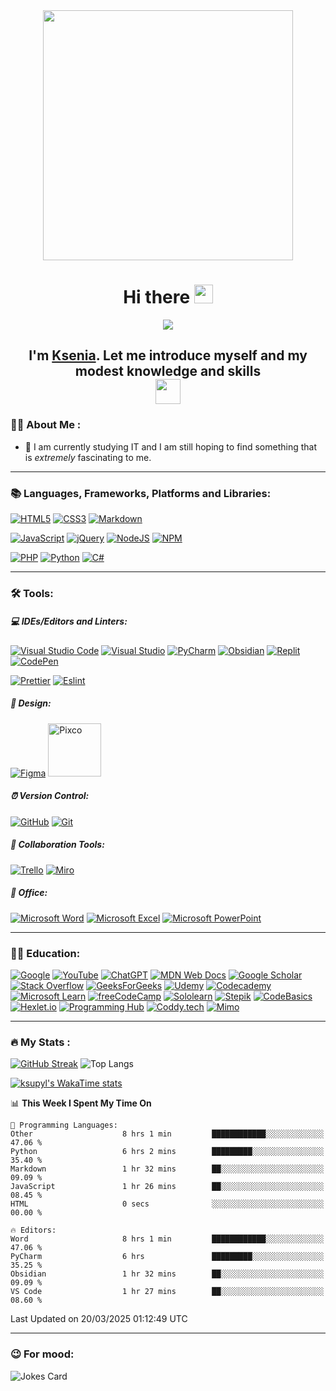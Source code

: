   <div id="header" align="center">
      <img src="https://media.giphy.com/media/v1.Y2lkPTc5MGI3NjExam1jNXd0OXE5bjFnOXJ6b3J3NjJhenh1N3o1dmJ2MXA4YnpxZ20zciZlcD12MV9pbnRlcm5hbF9naWZfYnlfaWQmY3Q9Zw/L1R1tvI9svkIWwpVYr/giphy.gif" width="400"/>
  </div>
  <h1 align= center>Hi there <img src="https://media.giphy.com/media/hvRJCLFzcasrR4ia7z/giphy.gif" width="30px"/></h1>
  <div align="center">
      <img src="https://media.giphy.com/media/v1.Y2lkPTc5MGI3NjExc2kxemh0bW50YnVyZjlscWNlc2tlZGdsZms1Z2swYWI2bXVxaWdvYyZlcD12MV9pbnRlcm5hbF9naWZfYnlfaWQmY3Q9Zw/xT8qB2HYA1vVSxooSY/giphy.gif" heigth="250px"/>
  </div>
  <h2 align= center>I'm <a href="https://github.com/ksupyl" target="_blank">Ksenia</a>. Let me introduce myself and my modest knowledge and skills <br><img src="https://media.giphy.com/media/v1.Y2lkPTc5MGI3NjExM2o0ZHR1eWk0b3p0Y2g3MmI3NzFrdmVoMTA1NXFhaWk3bmVpejA2YSZlcD12MV9pbnRlcm5hbF9naWZfYnlfaWQmY3Q9ZQ/hof5uMY0nBwxyjY9S2/giphy.gif" width="40px"/></h2>

  ### :woman_technologist: About Me :
  - :mag_right: I am currently studying IT and I am still hoping to find something that is *extremely* fascinating to me.

---
  ### :books: Languages, Frameworks, Platforms and Libraries:
  [![HTML5](https://img.shields.io/badge/html5-%23E34F26.svg?style=for-the-badge&logo=html5&logoColor=white)](https://developer.mozilla.org/en-US/docs/Web/HTML)
  [![CSS3](https://img.shields.io/badge/css3-%231572B6.svg?style=for-the-badge&logo=css3&logoColor=white)](https://www.w3schools.com/css/)
  [![Markdown](https://img.shields.io/badge/markdown-%23000000.svg?style=for-the-badge&logo=markdown&logoColor=white)](https://www.markdownguide.org)

  [![JavaScript](https://img.shields.io/badge/javascript-%23323330.svg?style=for-the-badge&logo=javascript&logoColor=%23F7DF1E)](https://developer.mozilla.org/en-US/docs/Web/JavaScript)
  [![jQuery](https://img.shields.io/badge/jquery-%230769AD.svg?style=for-the-badge&logo=jquery&logoColor=white)](https://jquery.com)
  [![NodeJS](https://img.shields.io/badge/node.js-6DA55F?style=for-the-badge&logo=node.js&logoColor=white)](https://nodejs.org/en)
  [![NPM](https://img.shields.io/badge/NPM-%23CB3837.svg?style=for-the-badge&logo=npm&logoColor=white)](https://www.npmjs.com)

  [![PHP](https://img.shields.io/badge/php-%23777BB4.svg?style=for-the-badge&logo=php&logoColor=white)](https://www.php.net)
  [![Python](https://img.shields.io/badge/Python-3776AB?style=for-the-badge&logo=python&logoColor=white)](https://www.python.org)
  [![C#](https://img.shields.io/badge/c%23-%23239120.svg?style=for-the-badge&logo=csharp&logoColor=white)](https://dotnet.microsoft.com/en-us/languages/csharp)

---
  ### :hammer_and_wrench: Tools:
  ##### :computer: IDEs/Editors and Linters:
  [![Visual Studio Code](https://img.shields.io/badge/Visual%20Studio%20Code-0078d7.svg?style=for-the-badge&logo=visual-studio-code&logoColor=white)](https://code.visualstudio.com/)
  [![Visual Studio](https://img.shields.io/badge/Visual%20Studio-5C2D91.svg?style=for-the-badge&logo=visual-studio&logoColor=white)](https://visualstudio.microsoft.com/)
  [![PyCharm](https://img.shields.io/badge/pycharm-143?style=for-the-badge&logo=pycharm&logoColor=black&color=black&labelColor=green)](https://www.jetbrains.com/pycharm/)
  [![Obsidian](https://img.shields.io/badge/Obsidian-%23483699.svg?style=for-the-badge&logo=obsidian&logoColor=white)](https://obsidian.md)
  [![Replit](https://img.shields.io/badge/Replit-DD1200?style=for-the-badge&logo=Replit&logoColor=white)](https://replit.com/)
  [![CodePen](https://img.shields.io/badge/Codepen-000000?style=for-the-badge&logo=codepen&logoColor=white)](https://codepen.io/)  
  
  [![Prettier](https://img.shields.io/badge/prettier-1A2C34?style=for-the-badge&logo=prettier&logoColor=F7BA3E)](https://prettier.io)
  [![Eslint](https://img.shields.io/badge/eslint-3A33D1?style=for-the-badge&logo=eslint&logoColor=white)](https://eslint.org)

  ##### :art: Design:
  [![Figma](https://img.shields.io/badge/figma-%23F24E1E.svg?style=for-the-badge&logo=figma&logoColor=white)](https://www.figma.com)
  <a href="https://pixso.net/"><img src="img/icons/px-logo.jpg" alt="Pixco" width="85"/></a>

  ##### :alarm_clock: Version Control:
  [![GitHub](https://img.shields.io/badge/github-%23121011.svg?style=for-the-badge&logo=github&logoColor=white)](https://github.com)
  [![Git](https://img.shields.io/badge/git-%23F05033.svg?style=for-the-badge&logo=git&logoColor=white)](https://git-scm.com)

  ##### :handshake: Collaboration Tools:
  [![Trello](https://img.shields.io/badge/Trello-0052CC?logo=trello&logoColor=fff)](https://trello.com)
  [![Miro](https://img.shields.io/badge/Miro-050038?logo=miro&logoColor=fff)](https://miro.com)

  ##### :office: Office:
  [![Microsoft Word](https://img.shields.io/badge/Microsoft_Word-2B579A?style=for-the-badge&logo=microsoft-word&logoColor=white)](https://www.microsoft.com/ru-ru/microsoft-365/word)
  [![Microsoft Excel](https://img.shields.io/badge/Microsoft_Excel-217346?style=for-the-badge&logo=microsoft-excel&logoColor=white)](https://www.microsoft.com/ru-ru/microsoft-365/excel)
  [![Microsoft PowerPoint](https://img.shields.io/badge/Microsoft_PowerPoint-B7472A?style=for-the-badge&logo=microsoft-powerpoint&logoColor=white)](https://www.microsoft.com/ru-ru/microsoft-365/powerpoint)

---
  ### :woman_student: Education:
  [![Google](https://img.shields.io/badge/google-4285F4?style=for-the-badge&logo=google&logoColor=white)](https://www.google.ru/)
  [![YouTube](https://img.shields.io/badge/YouTube-%23FF0000.svg?style=for-the-badge&logo=YouTube&logoColor=white)](https://www.youtube.com/)
  [![ChatGPT](https://img.shields.io/badge/chatGPT-74aa9c?style=for-the-badge&logo=openai&logoColor=white)](https://chatgpt.com/)
  [![MDN Web Docs](https://img.shields.io/badge/MDN_Web_Docs-black?style=for-the-badge&logo=mdnwebdocs&logoColor=white)](https://developer.mozilla.org/en-US/)
  [![Google Scholar](https://img.shields.io/badge/Google%20Scholar-4285F4?style=for-the-badge&logo=google-scholar&logoColor=white)](https://scholar.google.com/)
  [![Stack Overflow](https://img.shields.io/badge/Stack_Overflow-FE7A16?style=for-the-badge&logo=stack-overflow&logoColor=white)](https://stackoverflow.com/)
  [![GeeksForGeeks](https://img.shields.io/badge/GeeksforGeeks-gray?style=for-the-badge&logo=geeksforgeeks&logoColor=35914c)](https://www.geeksforgeeks.org/)
  [![Udemy](https://img.shields.io/badge/Udemy-A435F0?style=for-the-badge&logo=Udemy&logoColor=white)](https://www.udemy.com/)
  [![Codecademy](https://img.shields.io/badge/Codecademy-FFF0E5?style=for-the-badge&logo=codecademy&logoColor=1F243A)](https://www.codecademy.com)
  [![Microsoft Learn](https://img.shields.io/badge/Microsoft_Learn-258ffa?style=for-the-badge&logo=microsoft&logoColor=white)](https://learn.microsoft.com/)
  [![freeCodeCamp](https://img.shields.io/badge/freecodecamp-27273D?style=for-the-badge&logo=freecodecamp&logoColor=white)](https://www.freecodecamp.org/)
  [![Sololearn](https://img.shields.io/badge/-Sololearn-3a464b?style=for-the-badge&logo=Sololearn&logoColor=white)](https://www.sololearn.com/en/)
  [![Stepik](https://img.shields.io/badge/Stepik-black?logo=Stepik)](https://stepik.org/)
  [![CodeBasics](https://img.shields.io/badge/CodeBasics-blue?logo=CodeBasics)](https://code-basics.com/)
  [![Hexlet.io](https://img.shields.io/badge/Hexlet-blue?logo=Hexlet.io)](https://hexlet.io/)
  [![Programming Hub](https://img.shields.io/badge/Programming_Hub-blue?logo=Programming_Hub)](https://programminghub.io/)
  [![Coddy.tech](https://img.shields.io/badge/Coddy.tech-blue?logo=Coddy.tech)](https://coddy.tech/)
  [![Mimo](https://img.shields.io/badge/Mimo-purple?logo=Mimo)](https://mimo.org/)

---
  ### :fire: My Stats :
  [![GitHub Streak](https://streak-stats.demolab.com?user=ksupyl&theme=windows-dark)](https://git.io/streak-stats)
  ![Top Langs](https://github-readme-stats.vercel.app/api/top-langs/?username=ksupyl&langs_count=8&theme=tokyonight&layout=donut)    
  
  [![ksupyl's WakaTime stats](https://github-readme-stats.vercel.app/api/wakatime?username=ksupyl&layout=compact&theme=tokyonight)](https://github.com/anuraghazra/github-readme-stats)
  
  <!--START_SECTION:waka-->
📊 **This Week I Spent My Time On** 

```text
💬 Programming Languages: 
Other                    8 hrs 1 min         ████████████░░░░░░░░░░░░░   47.06 % 
Python                   6 hrs 2 mins        █████████░░░░░░░░░░░░░░░░   35.40 % 
Markdown                 1 hr 32 mins        ██░░░░░░░░░░░░░░░░░░░░░░░   09.09 % 
JavaScript               1 hr 26 mins        ██░░░░░░░░░░░░░░░░░░░░░░░   08.45 % 
HTML                     0 secs              ░░░░░░░░░░░░░░░░░░░░░░░░░   00.00 % 

🔥 Editors: 
Word                     8 hrs 1 min         ████████████░░░░░░░░░░░░░   47.06 % 
PyCharm                  6 hrs               █████████░░░░░░░░░░░░░░░░   35.25 % 
Obsidian                 1 hr 32 mins        ██░░░░░░░░░░░░░░░░░░░░░░░   09.09 % 
VS Code                  1 hr 27 mins        ██░░░░░░░░░░░░░░░░░░░░░░░   08.60 % 
```


 Last Updated on 20/03/2025 01:12:49 UTC
<!--END_SECTION:waka-->

---
   ### :wink: For mood:
  ![Jokes Card](https://readme-jokes.vercel.app/api)


<!--
**ksupyl/ksupyl** is a ✨ _special_ ✨ repository because its `README.md` (this file) appears on your GitHub profile.

Here are some ideas to get you started:

- 🔭 I’m currently working on ...
- 🌱 I’m currently learning ...
- 👯 I’m looking to collaborate on ...
- 🤔 I’m looking for help with ...
- 💬 Ask me about ...
- 📫 How to reach me: ...
- 😄 Pronouns: ...
- ⚡ Fun fact: ...
-->
